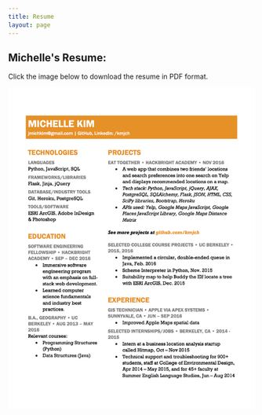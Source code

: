 ```yaml
---
title: Resume
layout: page
---
```


## Michelle's Resume:

Click the image below to download the resume in PDF format.

[![Click to download PDF][2]][1]

  [1]: https://raw.githubusercontent.com/kmjch/kmjch.github.io/0117dbacffe84c47039b6047b95f03a674bf1338/assets/MK_Resume.pdf
  [2]: https://github.com/kmjch/kmjch.github.io/blob/master/assets/images/resume.jpg?raw=true (Click to download PDF)
